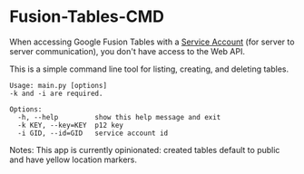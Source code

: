 Fusion-Tables-CMD
=================
When accessing Google Fusion Tables with a [Service Account](https://developers.google.com/accounts/docs/OAuth2ServiceAccount) (for server to server communication), you don't have access to the Web API.

This is a simple command line tool for listing, creating, and deleting tables.

```
Usage: main.py [options]
-k and -i are required.

Options:
  -h, --help         show this help message and exit
  -k KEY, --key=KEY  p12 key
  -i GID, --id=GID   service account id
```

Notes:
This app is currently opinionated: created tables default to public and have yellow location markers.
